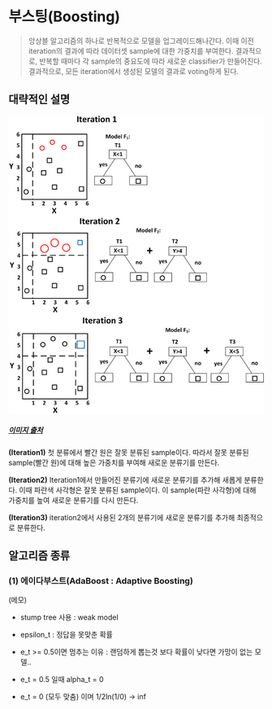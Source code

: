 # 부스팅(Boosting)

> 앙상블 알고리즘의 하나로 반복적으로 모델을 업그레이드해나간다. 이때 이전 iteration의 결과에 따라 데이터셋 sample에 대한 가중치를 부여한다. 결과적으로, 반복할 때마다 각 sample의 중요도에 따라 새로운 classifier가 만들어진다. 결과적으로, 모든 iteration에서 생성된 모델의 결과로 voting하게 된다.



## 대략적인 설명

![boosting1](markdown-images/boosting1.jpg)

##### [이미지 출처](https://pubmed.ncbi.nlm.nih.gov/30006563/)



**(Iteration1)** 첫 분류에서 빨간 원은 잘못 분류된 sample이다. 따라서 잘못 분류된 sample(빨간 원)에 대해 높은 가중치를  부여해 새로운 분류기를 만든다.

**(Iteration2)** Iteration1에서 만들어진 분류기에 새로운 분류기를 추가해 새롭게 분류한다.  이때 파란색 사각형은 잘못 분류된 sample이다. 이 sample(파란 사각형)에 대해 가중치를 높여 새로운 분류기를 다시 만든다.

**(Iteration3)** iteration2에서 사용된 2개의 분류기에 새로운 분류기를 추가해 최종적으로 분류한다.



## 알고리즘 종류

### (1) 에이다부스트(AdaBoost : Adaptive Boosting)



(메모)

* stump tree 사용 : weak model

* epsilon_t : 정답을 못맞춘 확률
* e_t >= 0.5이면 멈추는 이유 : 랜덤하게 뽑는것 보다 확률이 낮다면 가망이 없는 모델..
* e_t = 0.5 일때 alpha_t = 0
* e_t = 0 (모두 맞춤) 이며 1/2ln(1/0) -> inf 
